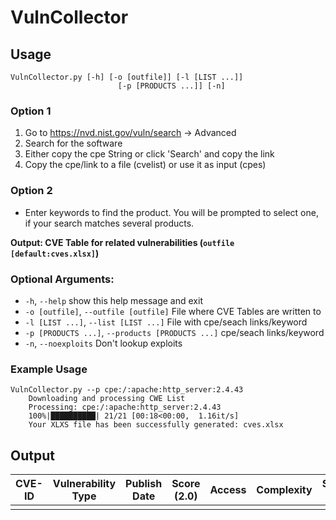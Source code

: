 # VulnCollector

## Usage
```
VulnCollector.py [-h] [-o [outfile]] [-l [LIST ...]]
                        [-p [PRODUCTS ...]] [-n]
```

### Option 1
1. Go to https://nvd.nist.gov/vuln/search -> Advanced
2. Search for the software
3. Either copy the cpe String or click 'Search' and copy the link
4. Copy the cpe/link to a file (cvelist) or use it as input (cpes)

### Option 2
- Enter keywords to find the product. You will be prompted to select one, if your search matches several products.

**Output: CVE Table for related vulnerabilities (`outfile [default:cves.xlsx]`)**

### Optional Arguments:
- `-h`, `--help`            show this help message and exit
- `-o [outfile]`, `--outfile [outfile]` File where CVE Tables are written to
- `-l [LIST ...]`, `--list [LIST ...]` File with cpe/seach links/keyword
- `-p [PRODUCTS ...]`, `--products [PRODUCTS ...]` cpe/seach links/keyword
- `-n`, `--noexploits`      Don't lookup exploits

### Example Usage
```
VulnCollector.py --p cpe:/:apache:http_server:2.4.43
    Downloading and processing CWE List
    Processing: cpe:/:apache:http_server:2.4.43
    100%|██████████| 21/21 [00:18<00:00,  1.16it/s]
    Your XLXS file has been successfully generated: cves.xlsx
```


## Output

|CVE-ID|Vulnerability Type|Publish Date|Score (2.0)|Access|Complexity|Score (3.1)|Vector (3.1)|ExploitDB IDs|Description|
|---|---|---|---|---|---|---|---|---|---|
||||||||||